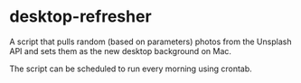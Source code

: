 # desktop-refresher

A script that pulls random (based on parameters) photos from the Unsplash API and sets them as the new desktop background on
Mac. 

The script can be scheduled to run every morning using crontab.
